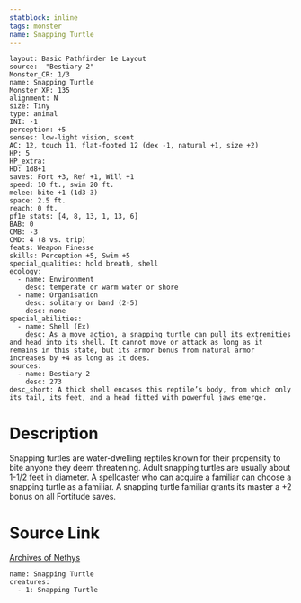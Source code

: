 ```yaml
---
statblock: inline
tags: monster
name: Snapping Turtle
---
```

```statblock
layout: Basic Pathfinder 1e Layout
source:  "Bestiary 2"
Monster_CR: 1/3
name: Snapping Turtle
Monster_XP: 135
alignment: N
size: Tiny
type: animal
INI: -1
perception: +5
senses: low-light vision, scent
AC: 12, touch 11, flat-footed 12 (dex -1, natural +1, size +2)
HP: 5
HP_extra: 
HD: 1d8+1
saves: Fort +3, Ref +1, Will +1
speed: 10 ft., swim 20 ft.
melee: bite +1 (1d3-3)
space: 2.5 ft.
reach: 0 ft.
pf1e_stats: [4, 8, 13, 1, 13, 6]
BAB: 0
CMB: -3
CMD: 4 (8 vs. trip)
feats: Weapon Finesse
skills: Perception +5, Swim +5
special_qualities: hold breath, shell
ecology:
  - name: Environment
    desc: temperate or warm water or shore
  - name: Organisation
    desc: solitary or band (2-5)
    desc: none
special_abilities:
  - name: Shell (Ex)
    desc: As a move action, a snapping turtle can pull its extremities and head into its shell. It cannot move or attack as long as it remains in this state, but its armor bonus from natural armor increases by +4 as long as it does.
sources:
  - name: Bestiary 2
    desc: 273
desc_short: A thick shell encases this reptile’s body, from which only its tail, its feet, and a head fitted with powerful jaws emerge.
```
# Description
Snapping turtles are water-dwelling reptiles known for their propensity to bite anyone they deem threatening. Adult snapping turtles are usually about 1-1/2 feet in diameter. A spellcaster who can acquire a familiar can choose a snapping turtle as a familiar. A snapping turtle familiar grants its master  a +2 bonus on all Fortitude saves.
# Source Link
[Archives of Nethys](https://aonprd.com/MonsterDisplay.aspx?ItemName=Snapping%20Turtle)
```encounter-table
name: Snapping Turtle
creatures:
  - 1: Snapping Turtle
```
